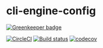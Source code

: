 cli-engine-config
=================

[![Greenkeeper badge](https://badges.greenkeeper.io/heroku/cli-engine-config.svg)](https://greenkeeper.io/)

[![CircleCI](https://circleci.com/gh/heroku/cli-engine-config/tree/master.svg?style=svg)](https://circleci.com/gh/heroku/cli-engine-config/tree/master)
[![Build status](https://ci.appveyor.com/api/projects/status/8vfjy8cmmxojteb6/branch/master?svg=true)](https://ci.appveyor.com/project/Heroku/cli-engine-config/branch/master)
[![codecov](https://codecov.io/gh/heroku/cli-engine-config/branch/master/graph/badge.svg)](https://codecov.io/gh/heroku/cli-engine-config)
